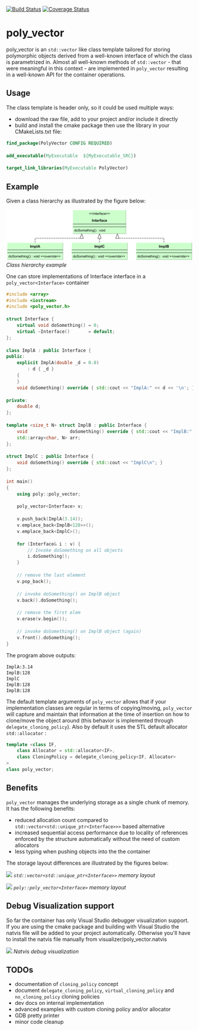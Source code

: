 [![Build Status](https://travis-ci.org/fecjanky/poly_vector.svg?branch=master)](https://travis-ci.org/fecjanky/poly_vector)  [![Coverage Status](https://coveralls.io/repos/github/fecjanky/poly_vector/badge.svg?branch=master)](https://coveralls.io/github/fecjanky/poly_vector?branch=master)
# poly_vector

poly_vector is an ```std::vector``` like class template tailored for storing polymorphic objects derived 
from a well-known interface of which the class is parametrized in.
Almost all well-known methods of ```std::vector``` - that were meaningful in this context - are implemented in ```poly_vector``` resulting in
a well-known API for the container operations.

## Usage 

The class template is header only, so it could be used multiple ways:
 * download the raw file, add to your project and/or include it directly
 * build and install the cmake package then use the library in your CMakeLists.txt file:
 
```cmake
find_package(PolyVector CONFIG REQUIRED)

add_executable(MyExecutable  ${MyExecutable_SRC})

target_link_libraries(MyExecutable PolyVector)

 ```

## Example

Given a class hierarchy as illustrated by the figure below:

![](doc/images/demo_hierarchy.png)
*Class hierarchy example*


One can store implementations of Interface interface in a ```poly_vector<Interface>``` container

```cpp
#include <array>
#include <iostream>
#include <poly_vector.h>

struct Interface {
    virtual void doSomething() = 0;
    virtual ~Interface()       = default;
};

class ImplA : public Interface {
public:
    explicit ImplA(double _d = 0.0)
        : d { _d }
    {
    }
    void doSomething() override { std::cout << "ImplA:" << d << '\n'; }

private:
    double d;
};

template <size_t N> struct ImplB : public Interface {
    void                doSomething() override { std::cout << "ImplB:" << N << '\n'; }
    std::array<char, N> arr;
};

struct ImplC : public Interface {
    void doSomething() override { std::cout << "ImplC\n"; }
};

int main()
{
    using poly::poly_vector;

    poly_vector<Interface> v;

    v.push_back(ImplA(3.14));
    v.emplace_back<ImplB<128>>();
    v.emplace_back<ImplC>();

    for (Interface& i : v) {
        // Invoke doSomething on all objects
        i.doSomething();
    }

    // remove the last element
    v.pop_back();

    // invoke doSomething() on ImplB object
    v.back().doSomething();

    // remove the first elem
    v.erase(v.begin());

    // invoke doSomething() on ImplB object (again)
    v.front().doSomething();
}
```
The program above outputs:
```
ImplA:3.14
ImplB:128
ImplC
ImplB:128
ImplB:128
```


The default template arguments of ```poly_vector``` allows
that if your implementation classes are regular in terms of copying/moving, ```poly_vector``` will 
capture and maintain that information at the time of insertion on how to clone/move the object around (this behavior is implemented through ```delegate_cloning_policy```).
Also by default it uses the STL default allocator ```std::allocator``` :

```cpp
template <class IF,
    class Allocator = std::allocator<IF>,
    class CloningPolicy = delegate_cloning_policy<IF, Allocator>
>
class poly_vector;
```





## Benefits

```poly_vector``` manages the underlying storage as a single chunk of memory.
It has the following benefits:
* reduced allocation count compared to ```std::vector<std::unique_ptr<Interface>>>``` based alternative
* increased sequential access performance due to locality of references enforced by the structure automatically without the need of custom allocators
* less typing when pushing objects into the the container


The storage layout differences are illustrated by the figures below:


![](doc/images/std_vec.png)
*```std::vector<std::unique_ptr<Interface>>``` memory layout*


![](doc/images/poly_vec_fig.png)
*```poly::poly_vector<Interface>``` memory layout*


## Debug Visualization support

So far the container has only Visual Studio debugger visualization support. 
If you are using the cmake package and building with Visual Studio the natvis file will be added 
to your project automatically. Otherwise you'll have to install the natvis file manually 
from visualizer/poly_vector.natvis

![](doc/images/natvis_debug.png)
*Natvis debug visualization*

## TODOs
* documentation of ```cloning_policy``` concept
* document ```delegate_cloning_policy```, ```virtual_cloning_policy``` and ```no_cloning_policy``` cloning policies
* dev docs on internal implementation
* advanced examples with custom cloning policy and/or allocator
* GDB pretty printer
* minor code cleanup

